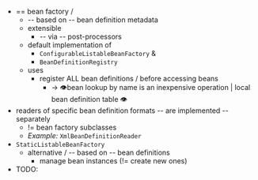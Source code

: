 * == bean factory /
  * -- based on -- bean definition metadata
  * extensible
    * -- via -- post-processors
  * default implementation of
    * `ConfigurableListableBeanFactory` &
    * `BeanDefinitionRegistry`
  * uses
    * register ALL bean definitions / before accessing beans
      * -> 👁️bean lookup by name is an inexpensive operation | local bean definition table 👁️
* readers of specific bean definition formats -- are implemented -- separately
  * != bean factory subclasses
  * _Example:_ `XmlBeanDefinitionReader`
* `StaticListableBeanFactory`
  * alternative / -- based on -- bean definitions
    * manage bean instances (!= create new ones)
* TODO: